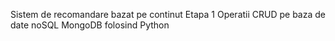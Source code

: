 Sistem de recomandare bazat pe continut
Etapa 1
Operatii CRUD pe baza de date noSQL MongoDB folosind Python
